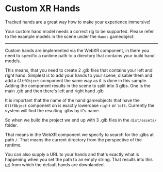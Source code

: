 # Custom XR Hands

Tracked hands are a great way how to make your experience immersive! 

Your custom hand model needs a correct rig to be supported. Please refer to the example models in the scene under the `Hands` gameobject.

---

Custom hands are implemented via the WebXR component, in there you need to specific a runtime path to a directory that contains your build hand models.

This means, that you need to create 2 .glb files that contains your left and right hand. Simplest is to add your hands to your scene, disable them and add a `GltfObject` component the same way as it is done in this sample. Adding the component results in the scene to split into 3 glbs. One is the main .glb and then there's left and right hand .glb

It is important that the name of the hand gameobjects that have the `GltfObject` component on is exactly lowercase `right` or `left`. Currently the system will find the resulting .glbs by it's name.

So when we build the project we end up with 3 .glb files in the `dist/assets/` folder. 

That means in the WebXR component we specify to search for the .glbs at path `/`. That means the current directory from the perspective of the runtime.

You can also supply a URL to your hands and that's exactly what is happening when you set the path to an empty string. That results into this [url](https://cdn.jsdelivr.net/npm/@webxr-input-profiles/assets@1.0/dist/profiles/generic-hand/) from which the default hands are downlaoded.